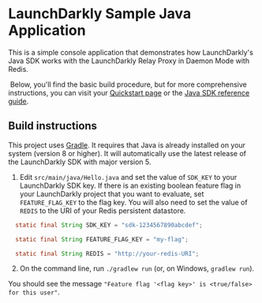 # LaunchDarkly Sample Java Application 

This is a simple console application that demonstrates how LaunchDarkly's Java SDK works with the LaunchDarkly Relay Proxy in Daemon Mode with Redis.

 Below, you'll find the basic build procedure, but for more comprehensive instructions, you can visit your [Quickstart page](https://app.launchdarkly.com/quickstart#/) or the [Java SDK reference guide](https://docs.launchdarkly.com/sdk/server-side/java).

## Build instructions 

This project uses [Gradle](https://gradle.org/). It requires that Java is already installed on your system (version 8 or higher). It will automatically use the latest release of the LaunchDarkly SDK with major version 5.

1. Edit `src/main/java/Hello.java` and set the value of `SDK_KEY` to your LaunchDarkly SDK key. If there is an existing boolean feature flag in your LaunchDarkly project that you want to evaluate, set `FEATURE_FLAG_KEY` to the flag key.  You will also need to set the value of `REDIS` to the URI of your Redis persistent datastore.

```java
  static final String SDK_KEY = "sdk-1234567890abcdef";

  static final String FEATURE_FLAG_KEY = "my-flag";

  static final String REDIS = "http://your-redis-URI";
```

2. On the command line, run `./gradlew run` (or, on Windows, `gradlew run`).

You should see the message `"Feature flag '<flag key>' is <true/false> for this user"`.
